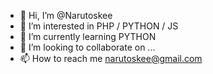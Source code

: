 - 👋 Hi, I’m @Narutoskee
- 👀 I’m interested in PHP / PYTHON / JS
- 🌱 I’m currently learning PYTHON
- 💞️ I’m looking to collaborate on ...
- 📫 How to reach me narutoskee@gmail.com

<!---
Narutoskee/Narutoskee is a ✨ special ✨ repository because its `README.md` (this file) appears on your GitHub profile.
You can click the Preview link to take a look at your changes.
--->
